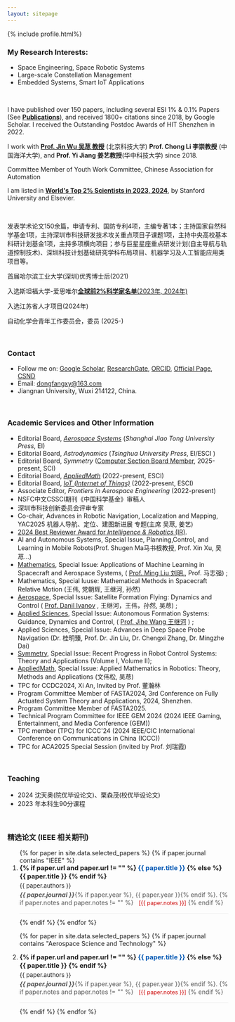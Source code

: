 ```yaml
---
layout: sitepage
---
```





[comment]: # (Insert my picture)
{% include profile.html%}

[comment]: # (Insert my resume below)

<!--
### About Me
I was born in Qufu, China. I received the B.S. and M.S. degrees from the **Harbin Institute of Technology** (HIT, 哈尔滨工业大学), China, in 2012 and 2015, and the Ph.D. degree from **Shanghai Jiao Tong University** (上海交通大学), China. I worked at HIT, China from 2020-2022. Since 2022, I have been an Associate Professor of Jiangnan Univerisity, Wuxi China.
-->

### My Research Interests: 
- Space Engineering, Space Robotic Systems
- Large-scale Constellation Management
- Embedded Systems, Smart IoT Applications

<br />

I have published over 150 papers, including several ESI 1% & 0.1% Papers (See [**Publications**](https://dongfangxy.github.io/publications/)), and received 1800+ citations since 2018, by Google Scholar.  I received the Outstanding Postdoc Awards of HIT Shenzhen in 2022.

I work with [**Prof. Jin Wu 吴荩 教授**](https://zarathustr.github.io/) (北京科技大学)  **Prof. Chong Li 李崇教授** (中国海洋大学), and **Prof. Yi Jiang 姜艺教授**(华中科技大学) since 2018.

Committee Member of Youth Work Committee, Chinese Association for Automation

I am listed in [**World's Top 2% Scientists in 2023, 2024**](https://elsevier.digitalcommonsdata.com/datasets/btchxktzyw/7), by Stanford University and Elsevier.

<br />

发表学术论文150余篇，申请专利、国防专利4项，主编专著1本；主持国家自然科学基金1项，主持深圳市科技研发技术攻关重点项目子课题1项，主持中央高校基本科研计划基金1项，主持多项横向项目；参与巨星星座重点研发计划(自主导航与轨道控制技术)、深圳科技计划基础研究学科布局项目、机器学习及人工智能应用类项目等。

首届哈尔滨工业大学(深圳)优秀博士后(2021)

入选斯坦福大学-爱思唯尔[**全球前2%科学家名单**(2023年, 2024年)](https://topresearcherslist.com/Home/Profile?AuthFull=Zhang,%20Chengxi&FirstYear=2018)

入选江苏省人才项目(2024年)

自动化学会青年工作委员会，委员 (2025-)

<br />

### Contact
- Follow me on:
    [Google Scholar](https://scholar.google.com/citations?user=oHzlz50AAAAJ&hl),
    [ResearchGate](https://www.researchgate.net/profile/Chengxi_Zhang5),
    [ORCID](https://orcid.org/0000-0002-3130-6497), 
    [Official Page](https://iot.jiangnan.edu.cn/info/1142/3595.htm),
    [CSND](https://blog.csdn.net/Paolu2022/article/details/135201277) 
- Email: dongfangxy@163.com
- Jiangnan University, Wuxi 214122, China.

<br />

### Academic Services and Other Information 
- Editorial Board, [*Aerospace Systems*](https://link.springer.com/journal/42401/editorial-board) (*Shanghai Jiao Tong University Press*, EI)
- Editorial Board, *Astrodynamics* (*Tsinghua University Press*, EI/ESCI )
- Editorial Board, *Symmetry* ([Computer Section Board Member](https://www.mdpi.com/journal/symmetry/sectioneditors/computer?page_no=2), 2025-present, SCI)
- Editorial Board, [*AppliedMath*](https://www.mdpi.com/journal/appliedmath/editors) (2022-present, ESCI) 
- Editorial Board, [*IoT (Internet of Things)*](https://www.mdpi.com/journal/IoT/editors) (2022-present, ESCI) 
- Associate Editor, *Frontiers in Aerospace Engineering* (2022-present) 
- NSFC中文CSSCI期刊《中国科学基金》审稿人
- 深圳市科技创新委员会评审专家
- Co-chair,  Advances in Robotic Navigation, Localization and Mapping, YAC2025 机器人导航、定位、建图新进展 专题(主席 吴荩, 姜艺)
- [2024 Best Reviewer Award for *Intelligence & Robotics* (IR)]( https://mp.weixin.qq.com/s/PHyQPFkhlAKbvnnm8ppLbA ).
- AI and Autonomous Systems, Special Issue, Planning,Control, and Learning in Mobile Robots(Prof. Shugen Ma马书根教授, Prof. Xin Xu, 吴荩...)
- [Mathematics](https://www.mdpi.com/journal/mathematics/special_issues/09O2330789), Special Issue: Applications of Machine Learning in Spacecraft and Aerospace Systems, (  [Prof. Ming Liu 刘明.](http://homepage.hit.edu.cn/liuming23), Prof. 马志强) ; 
- Mathematics, Special Iuuse: Mathematical Methods in Spacecraft Relative Motion (王伟, 党朝辉, 王继河, 孙然)
- [Aerospace](https://www.mdpi.com/journal/aerospace/special_issues/U81MBDN1BK), Special Issue: Satellite Formation Flying: Dynamics and Control ( [Prof. Danil Ivanov](https://keldysh.ru/microsatellites/eng/team.html) , 王继河，王伟，孙然, 吴荩) ; 
- [Applied Sciences](https://www.mdpi.com/journal/aerospace/special_issues/U81MBDN1BK), Special Issue: Autonomous Formation Systems: Guidance, Dynamics and Control, ( [Prof. Jihe Wang 王继河](https://tianqin.sysu.edu.cn/members/wang-ji-he) ) ; 
- Applied Sciences, Special Issue: Advances in Deep Space Probe Navigation (Dr. 桂明臻, Prof. Dr. Jin Liu, Dr. Chengxi Zhang, Dr. Mingzhe Dai)
- [Symmetry](https://www.mdpi.com/journal/symmetry/special_issues/Z28KR0YVB3), Special Issue: Recent Progress in Robot Control Systems: Theory and Applications (Volume I, Volume II); 
- [AppliedMath](https://www.mdpi.com/journal/appliedmath/special_issues/E967F41N4U), Special Issue: Applied Mathematics in Robotics: Theory, Methods and Applications (文伟松, 吴荩)
- TPC for CCDC2024, Xi An, Invited by Prof. 董瀚林
- Program Committee Member of FASTA2024, 3rd Conference on Fully Actuated System Theory and Applications, 2024, Shenzhen.
- Program Committee Member of FASTA2025.
- Technical Program Committee for IEEE GEM 2024 (2024 IEEE Gaming, Entertainment, and Media Conference (GEM))
- TPC member (TPC) for ICCC'24 (2024 IEEE/CIC International Conference on Communications in China (ICCC))
- TPC for ACA2025 Special Session (invited by Prof. 刘瑞霞)


<br />

### Teaching
- 2024 沈天奥(院优毕设论文)、栗森茂(校优毕设论文)  
- 2023 年本科生90分课程

<br />

<!-- 
### Selected Papers
<ul>
{% for papers in site.posts limit:10%}
{% if papers.category == "selectedPapers"%}
<li>
  {{papers.date | date: '%D'}} <a href="{{site.baseurl}}{{ papers.url }}">{{ papers.title }}</a>
  <p>{{papers.content}}</p>
  <br />
</li>
{% endif %}
{% endfor %}
</ul>
-->

<!-- /_includes/selected_papers.html 或者您放置代码的任何地方 -->

<!-- ================================================== -->
<!-- ==           列表一: IEEE 相关期刊              == -->
<!-- ================================================== -->
<h3>精选论文 (IEEE 相关期刊)</h3>

<ol class="papers-list">
  <!-- 遍历数据文件 -->
  {% for paper in site.data.selected_papers %}
    <!-- 筛选条件一: journal 字段包含 "IEEE" -->
    {% if paper.journal contains "IEEE" %}
      <li class="paper-item">
        <p class="paper-title">
          {% if paper.url and paper.url != "" %}
            <a href="{{ paper.url }}" target="_blank" rel="noopener noreferrer">{{ paper.title }}</a>
          {% else %}
            {{ paper.title }}
          {% endif %}
        </p>
        <p class="paper-authors">{{ paper.authors }}</p>
        <p class="paper-journal">
          <span class="journal-name">{{ paper.journal }}</span>{% if paper.year %}, {{ paper.year }}{% endif %}.
          {% if paper.notes and paper.notes != "" %}
            <span class="paper-notes">[{{ paper.notes }}]</span>
          {% endif %}
        </p>
      </li>
    {% endif %}
  {% endfor %}


{% for paper in site.data.selected_papers %}
    <!-- 筛选条件二: journal 字段包含 "Aerospace Science and Technology" -->
    {% if paper.journal contains "Aerospace Science and Technology" %}
      <li class="paper-item">
        <p class="paper-title">
          {% if paper.url and paper.url != "" %}
            <a href="{{ paper.url }}" target="_blank" rel="noopener noreferrer">{{ paper.title }}</a>
          {% else %}
            {{ paper.title }}
          {% endif %}
        </p>
        <p class="paper-authors">{{ paper.authors }}</p>
        <p class="paper-journal">
          <span class="journal-name">{{ paper.journal }}</span>{% if paper.year %}, {{ paper.year }}{% endif %}.
          {% if paper.notes and paper.notes != "" %}
            <span class="paper-notes">[{{ paper.notes }}]</span>
          {% endif %}
        </p>
      </li>
    {% endif %}
  {% endfor %}
</ol>



<!-- ================================================== -->
<!-- ==         共享的 CSS 样式 (无需修改)           == -->
<!-- ================================================== -->
<style>
  ol.papers-list {
    padding-left: 2em;
    margin-left: 0;
  }
  .papers-list .paper-item {
    padding-bottom: 0.8em;
    margin-bottom: 0.8em;
    border-bottom: 1px solid #eee;
    line-height: 1.3;
  }
  .papers-list .paper-item:last-child {
    border-bottom: none;
    margin-bottom: 0;
  }
  .paper-item p {
    margin: 0 0 0.2em 0;
  }
  .paper-title {
    font-weight: bold;
    font-size: 1.05em;
  }
  .paper-title a {
    text-decoration: none;
    color: #0056b3;
  }
  .paper-title a:hover {
    text-decoration: underline;
  }
  .paper-authors {
    font-size: 0.95em;
  }
  .paper-journal {
    font-size: 1em;
    color: #555;
  }
  .paper-journal .journal-name {
    font-style: italic;
    font-weight: bold;
  }
  .paper-notes {
    margin-left: 8px;
    font-size: 0.9em;
    color: #c00;
  }
</style>



